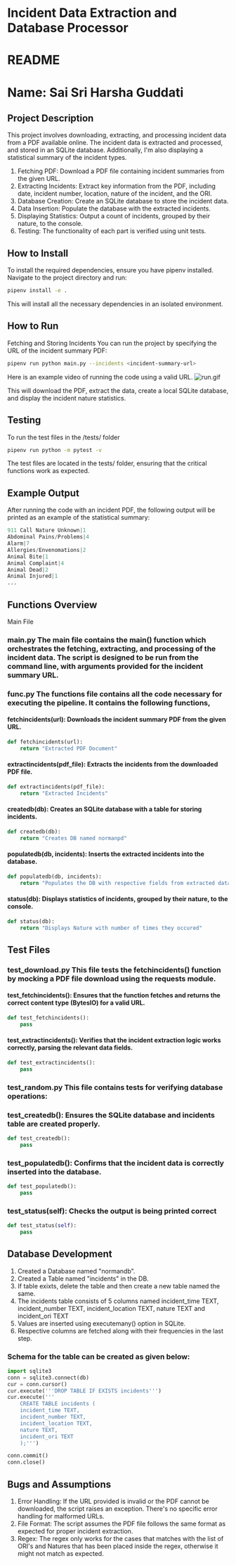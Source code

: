 # Incident Data Extraction and Database Processor

# README

# Name: Sai Sri Harsha Guddati
## Project Description
This project involves downloading, extracting, and processing incident data from a PDF available online. The incident data is extracted and processed, and stored in an SQLite database. Additionally, I'm also displaying a statistical summary of the incident types.

1. Fetching PDF: Download a PDF file containing incident summaries from the given URL.
2. Extracting Incidents: Extract key information from the PDF, including date, incident number, location, nature of the incident, and the ORI.
3. Database Creation: Create an SQLite database to store the incident data.
4. Data Insertion: Populate the database with the extracted incidents.
5. Displaying Statistics: Output a count of incidents, grouped by their nature, to the console.
6. Testing: The functionality of each part is verified using unit tests.

## How to Install
To install the required dependencies, ensure you have pipenv installed. Navigate to the project directory and run:

```bash 
pipenv install -e .
```
This will install all the necessary dependencies in an isolated environment.

## How to Run
Fetching and Storing Incidents
You can run the project by specifying the URL of the incident summary PDF:

```bash 
pipenv run python main.py --incidents <incident-summary-url>
```
Here is an example video of running the code using a valid URL.
![run.gif](https://github.com/saisriharsha19/cis6930fa24-project0/blob/main/run.gif)

This will download the PDF, extract the data, create a local SQLite database, and display the incident nature statistics.

## Testing
To run the test files in the /tests/ folder

```bash
pipenv run python -m pytest -v
```

The test files are located in the tests/ folder, ensuring that the critical functions work as expected.

## Example Output
After running the code with an incident PDF, the following output will be printed as an example of the statistical summary:

```python 
911 Call Nature Unknown|1
Abdominal Pains/Problems|4
Alarm|7
Allergies/Envenomations|2
Animal Bite|1
Animal Complaint|4
Animal Dead|2
Animal Injured|1
...
```
## Functions Overview
Main File
### main.py The main file contains the main() function which orchestrates the fetching, extracting, and processing of the incident data. The script is designed to be run from the command line, with arguments provided for the incident summary URL.
### func.py The functions file contains all the code necessary for executing the pipeline. It contains the following functions,
#### fetchincidents(url): Downloads the incident summary PDF from the given URL.
```python
def fetchincidents(url):
    return "Extracted PDF Document"
```
#### extractincidents(pdf_file): Extracts the incidents from the downloaded PDF file.
```python
def extractincidents(pdf_file):
    return "Extracted Incidents"
```
#### createdb(db): Creates an SQLite database with a table for storing incidents.
```python
def createdb(db):
    return "Creates DB named normanpd"
```
#### populatedb(db, incidents): Inserts the extracted incidents into the database.
```python
def populatedb(db, incidents):
    return "Populates the DB with respective fields from extracted data"
```
#### status(db): Displays statistics of incidents, grouped by their nature, to the console.
```python
def status(db):
    return "Displays Nature with number of times they occured"
```
## Test Files
### test_download.py This file tests the fetchincidents() function by mocking a PDF file download using the requests module.

#### test_fetchincidents(): Ensures that the function fetches and returns the correct content type (BytesIO) for a valid URL.
```python
def test_fetchincidents():
    pass
```
#### test_extractincidents(): Verifies that the incident extraction logic works correctly, parsing the relevant data fields.
```python
def test_extractincidents():
    pass
```
### test_random.py This file contains tests for verifying database operations:

### test_createdb(): Ensures the SQLite database and incidents table are created properly.
```python
def test_createdb():
    pass
```
### test_populatedb(): Confirms that the incident data is correctly inserted into the database.
```python
def test_populatedb():
    pass
```
### test_status(self): Checks the output is being printed correct
```python
def test_status(self):
    pass
```
## Database Development
1. Created a Database named "normandb".
2. Created a Table named "incidents" in the DB.
3. If table exixts, delete the table and then create a new table named the same.
4. The incidents table consists of 5 columns named 
    incident_time TEXT,
    incident_number TEXT,
    incident_location TEXT,
    nature TEXT and
    incident_ori TEXT
5. Values are inserted using executemany() option in SQLite.
6. Respective columns are fetched along with their frequencies in the last step.

### Schema for the table can be created as given below:
```python
import sqlite3
conn = sqlite3.connect(db)
cur = conn.cursor()
cur.execute('''DROP TABLE IF EXISTS incidents''')
cur.execute('''
    CREATE TABLE incidents (
    incident_time TEXT,
    incident_number TEXT,
    incident_location TEXT,
    nature TEXT,
    incident_ori TEXT
    );''')

conn.commit()
conn.close()
```

## Bugs and Assumptions
1. Error Handling: If the URL provided is invalid or the PDF cannot be downloaded, the script raises an exception. There's no specific error handling for malformed URLs.
2. File Format: The script assumes the PDF file follows the same format as expected for proper incident extraction.
3. Regex: The regex only works for the cases that matches with the list of ORI's and Natures that has been placed inside the regex, otherwise it might not match as expected.
